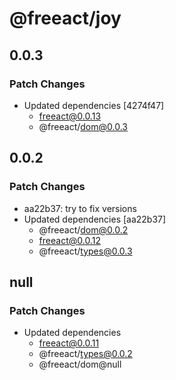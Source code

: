 # @freeact/joy

## 0.0.3

### Patch Changes

- Updated dependencies [4274f47]
  - freeact@0.0.13
  - @freeact/dom@0.0.3

## 0.0.2

### Patch Changes

- aa22b37: try to fix versions
- Updated dependencies [aa22b37]
  - @freeact/dom@0.0.2
  - freeact@0.0.12
  - @freeact/types@0.0.3

## null

### Patch Changes

- Updated dependencies
  - freeact@0.0.11
  - @freeact/types@0.0.2
  - @freeact/dom@null
